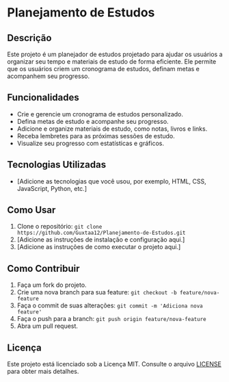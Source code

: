 # Planejamento de Estudos

## Descrição

Este projeto é um planejador de estudos projetado para ajudar os usuários a organizar seu tempo e materiais de estudo de forma eficiente. Ele permite que os usuários criem um cronograma de estudos, definam metas e acompanhem seu progresso.

## Funcionalidades

  * Crie e gerencie um cronograma de estudos personalizado.
  * Defina metas de estudo e acompanhe seu progresso.
  * Adicione e organize materiais de estudo, como notas, livros e links.
  * Receba lembretes para as próximas sessões de estudo.
  * Visualize seu progresso com estatísticas e gráficos.

## Tecnologias Utilizadas

  * [Adicione as tecnologias que você usou, por exemplo, HTML, CSS, JavaScript, Python, etc.]

## Como Usar

1.  Clone o repositório: `git clone https://github.com/Guxtaa12/Planejamento-de-Estudos.git`
2.  [Adicione as instruções de instalação e configuração aqui.]
3.  [Adicione as instruções de como executar o projeto aqui.]

## Como Contribuir

1.  Faça um fork do projeto.
2.  Crie uma nova branch para sua feature: `git checkout -b feature/nova-feature`
3.  Faça o commit de suas alterações: `git commit -m 'Adiciona nova feature'`
4.  Faça o push para a branch: `git push origin feature/nova-feature`
5.  Abra um pull request.

## Licença

Este projeto está licenciado sob a Licença MIT. Consulte o arquivo [LICENSE](https://www.google.com/search?q=LICENSE) para obter mais detalhes.
